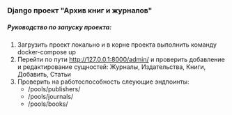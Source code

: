 ### Django проект "Архив книг и журналов"

##### Руководство по запуску проекта:
1. Загрузить проект локально и в корне проекта выполнить команду docker-compose up
2. Перейти по пути http://127.0.0.1:8000/admin/ и проверить добавление и редактирование сущностей: Журналы,	Издательства, Книги,	Добавить, Статьи
3. Проверить на работоспособность слеующие эндпоинты:
    - /pools/publishers/
    - /pools/journals/
    - /pools/books/
